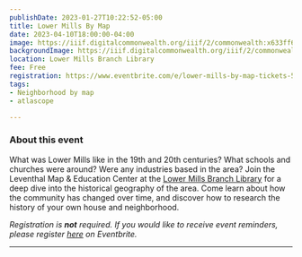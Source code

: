 ```yaml
---
publishDate: 2023-01-27T10:22:52-05:00
title: Lower Mills By Map
date: 2023-04-10T18:00:00-04:00
image: https://iiif.digitalcommonwealth.org/iiif/2/commonwealth:x633ff67c/1174,1718,7120,2963/1200,/0/default.jpg
backgroundImage: https://iiif.digitalcommonwealth.org/iiif/2/commonwealth:x633ff67c/1174,1718,7120,2963/1200,/0/default.jpg
location: Lower Mills Branch Library
fee: Free
registration: https://www.eventbrite.com/e/lower-mills-by-map-tickets-526560505647
tags:
- Neighborhood by map
- atlascope

---
```

### About this event

What was Lower Mills like in the 19th and 20th centuries? What schools and churches were around? Were any industries based in the area? Join the Leventhal Map & Education Center at the [Lower Mills Branch Library](https://www.bpl.org/locations/lower-mills/) for a deep dive into the historical geography of the area. Come learn about how the community has changed over time, and discover how to research the history of your own house and neighborhood.

_Registration is **not** required. If you would like to receive event reminders, please register_ [_here_](https://www.eventbrite.com/e/lower-mills-by-map-tickets-526560505647) _on Eventbrite._

***